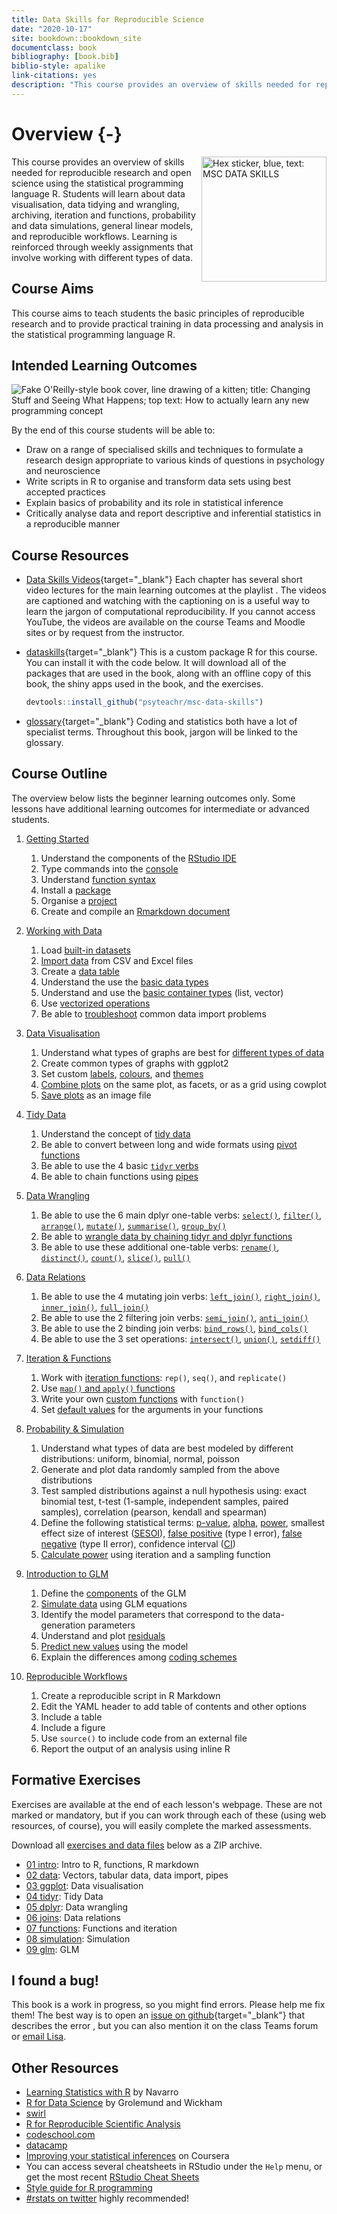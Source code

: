 ```yaml
--- 
title: Data Skills for Reproducible Science
date: "2020-10-17"
site: bookdown::bookdown_site
documentclass: book
bibliography: [book.bib]
biblio-style: apalike
link-citations: yes
description: "This course provides an overview of skills needed for reproducible research and open science using the statistical programming language R. Students will learn about data visualisation, data tidying and wrangling, archiving, iteration and functions, probability and data simulations, general linear models, and reproducible workflows. Learning is reinforced through weekly assignments that involve working with different types of data."
---
```


# Overview {-}

<img src="images/data_skills.png" style="width: 200px; float: right;"
     alt="Hex sticker, blue, text: MSC DATA SKILLS">

This course provides an overview of skills needed for reproducible research and open science using the statistical programming language R. Students will learn about data visualisation, data tidying and wrangling, archiving, iteration and functions, probability and data simulations, general linear models, and reproducible workflows. Learning is reinforced through weekly assignments that involve working with different types of data.


## Course Aims

This course aims to teach students the basic principles of reproducible research and to provide practical training in data processing and analysis in the statistical programming language R.


## Intended Learning Outcomes

<img src="images/memes/changing-stuff.jpg" class="right meme"
     alt="Fake O'Reilly-style book cover, line drawing of a kitten; title: Changing Stuff and Seeing What Happens; top text: How to actually learn any new programming concept"/>

By the end of this course students will be able to:

*	Draw on a range of specialised skills and techniques to formulate a research design appropriate to various kinds of questions in psychology and neuroscience
*	Write scripts in R to organise and transform data sets using best accepted practices
*	Explain basics of probability and its role in statistical inference
*	Critically analyse data and report descriptive and inferential statistics in a reproducible manner

## Course Resources

* [Data Skills Videos](https://www.youtube.com/playlist?list=PLA2iRWVwbpTIweEBHD2dOKjZHK1atRmXt){target="_blank"}
    Each chapter has several short video lectures for the main learning outcomes at the playlist . The videos are captioned and watching with the captioning on is a useful way to learn the jargon of computational reproducibility. If you cannot access YouTube, the videos are available on the course Teams and Moodle sites or by request from the instructor.

* [dataskills](https://github.com/psyteachr/msc-data-skills){target="_blank"}
    This is a custom package R for this course. You can install it with the code below. It will download all of the packages that are used in the book, along with an offline copy of this book, the shiny apps used in the book, and the exercises.
    
    
    ```r
    devtools::install_github("psyteachr/msc-data-skills")
    ```

* [glossary](https://github.com/psyteachr/glossary){target="_blank"}
    Coding and statistics both have a lot of specialist terms. Throughout this book, jargon will be linked to the glossary.


## Course Outline

The overview below lists the beginner learning outcomes only. Some lessons have additional learning outcomes for intermediate or advanced students.

1. [Getting Started](#intro)
    1. Understand the components of the [RStudio IDE](#rstudio_ide)
    2. Type commands into the [console](#console)
    3. Understand [function syntax](#function_syx)
    4. Install a [package](#install-package)
    5. Organise a [project](#projects)
    6. Create and compile an [Rmarkdown document](#rmarkdown)

2. [Working with Data](#data)
    1. Load [built-in datasets](#builtin)
    2. [Import data](#import_data) from CSV and Excel files
    3. Create a [data table](#tables)
    4. Understand the use the [basic data types](#data_types)
    5. Understand and use the [basic container types](#containers) (list, vector)
    6. Use [vectorized operations](#vectorized_ops)
    7. Be able to [troubleshoot](#Troubleshooting) common data import problems

3. [Data Visualisation](#ggplot)
    1. Understand what types of graphs are best for [different types of data](#vartypes)
    2. Create common types of graphs with ggplot2
    3. Set custom [labels](#custom-labels),  [colours](#custom-colours), and [themes](#themes)
    4. [Combine plots](combo_plots) on the same plot, as facets, or as a grid using cowplot
    5. [Save plots](#ggsave) as an image file

4. [Tidy Data](#tidyr)
    1. Understand the concept of [tidy data](#tidy-data)
    2. Be able to convert between long and wide formats using [pivot functions](#pivot)
    3. Be able to use the 4 basic [`tidyr` verbs](#tidy-verbs)
    4. Be able to chain functions using [pipes](#pipes)

5. [Data Wrangling](#dplyr)
    1. Be able to use the 6 main dplyr one-table verbs: [`select()`](#select), [`filter()`](#filter), [`arrange()`](#arrange), [`mutate()`](#mutate), [`summarise()`](#summarise), [`group_by()`](#group_by)
    2. Be able to [wrangle data by chaining tidyr and dplyr functions](#all-together)
    3. Be able to use these additional one-table verbs: [`rename()`](#rename), [`distinct()`](#distinct), [`count()`](#count), [`slice()`](#slice), [`pull()`](#pull)

6. [Data Relations](#joins)
    1. Be able to use the 4 mutating join verbs: [`left_join()`](#left_join), [`right_join()`](#right_join), [`inner_join()`](#inner_join), [`full_join()`](#full_join)
    2. Be able to use the 2 filtering join verbs: [`semi_join()`](#semi_join), [`anti_join()`](#anti_join)
    3. Be able to use the 2 binding join verbs: [`bind_rows()`](#bind_rows), [`bind_cols()`](#bind_cols)
    4. Be able to use the 3 set operations: [`intersect()`](#intersect), [`union()`](#union), [`setdiff()`](#setdiff)

7. [Iteration & Functions](#func)
    1. Work with [iteration functions](#iteration-functions): `rep()`, `seq()`, and `replicate()`
    2. Use [`map()` and `apply()` functions](#map-apply) 
    3. Write your own [custom functions](#custom-functions) with `function()`
    4. Set [default values](#defaults) for the arguments in your functions

8. [Probability & Simulation](#sim)
    1. Understand what types of data are best modeled by different distributions: uniform, binomial, normal, poisson
    2. Generate and plot data randomly sampled from the above distributions
    3. Test sampled distributions against a null hypothesis using: exact binomial test, t-test (1-sample, independent samples, paired samples), correlation (pearson, kendall and spearman)
    4. Define the following statistical terms: [p-value](#p-value), [alpha](#alpha), [power](#power), smallest effect size of interest ([SESOI](#sesoi)), [false positive](#false-pos) (type I error), [false negative](#false-neg) (type II error), confidence interval ([CI](#conf-inf))
    5. [Calculate power](#calc-power) using iteration and a sampling function

9. [Introduction to GLM](#glm)
    1. Define the [components](#glm-components) of the GLM
    2. [Simulate data](#sim-glm) using GLM equations
    3. Identify the model parameters that correspond to the data-generation parameters
    4. Understand and plot [residuals](#residuals)
    5. [Predict new values](#predict) using the model
    6. Explain the differences among [coding schemes](#coding-schemes) 

10. [Reproducible Workflows](#repro)
    1. Create a reproducible script in R Markdown
    2. Edit the YAML header to add table of contents and other options
    3. Include a table 
    4. Include a figure 
    5. Use `source()` to include code from an external file 
    6. Report the output of an analysis using inline R



## Formative Exercises

Exercises are available at the end of each lesson's webpage. These are not marked or mandatory, but if you can work through each of these (using web resources, of course), you will easily complete the marked assessments. 

Download all [exercises and data files](exercises/msc-data-skills-exercises.zip) below as a ZIP archive.

* [01 intro](exercises/01_intro_exercise.Rmd): Intro to R, functions, R markdown
* [02 data](exercises/02_data_exercise.Rmd): Vectors, tabular data, data import, pipes
* [03 ggplot](exercises/03_ggplot_exercise.Rmd): Data visualisation
* [04 tidyr](exercises/04_tidyr_exercise.Rmd): Tidy Data
* [05 dplyr](exercises/05_dplyr_exercise.Rmd): Data wrangling
* [06 joins](exercises/06_joins_exercise.Rmd): Data relations
* [07 functions](exercises/07_func_exercise.Rmd): Functions and iteration
* [08 simulation](exercises/08_sim_exercise.Rmd): Simulation
* [09 glm](exercises/09_glm_exercise.Rmd): GLM


## I found a bug!

This book is a work in progress, so you might find errors. Please help me fix them! The best way is to open an [issue on github](https://github.com/PsyTeachR/msc-data-skills/issues){target="_blank"} that describes the error
, but you can also mention it on the class Teams forum or [email Lisa](mailto:lisa.debruine@glasgow.ac.uk?subject=msc-data-skills).

## Other Resources 

- [Learning Statistics with R](https://learningstatisticswithr-bookdown.netlify.com) by Navarro
- [R for Data Science](http://r4ds.had.co.nz) by Grolemund and Wickham
- [swirl](http://swirlstats.com)
- [R for Reproducible Scientific Analysis](http://swcarpentry.github.io/r-novice-gapminder/)
- [codeschool.com](http://tryr.codeschool.com)
- [datacamp](https://www.datacamp.com/courses/free-introduction-to-r)
- [Improving your statistical inferences](https://www.coursera.org/learn/statistical-inferences/) on Coursera
- You can access several cheatsheets in RStudio under the `Help` menu, or get the most recent [RStudio Cheat Sheets](https://www.rstudio.com/resources/cheatsheets/) 
- [Style guide for R programming](http://style.tidyverse.org)
- [#rstats on twitter](https://twitter.com/search?q=%2523rstats) highly recommended!


